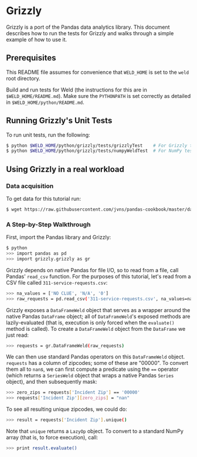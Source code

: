 # Grizzly

Grizzly is a port of the Pandas data analytics library. This document describes how to run the tests for Grizzly and walks through a simple example of how to use it.

## Prerequisites

This README file assumes for convenience that `WELD_HOME` is set to the `weld` root directory.

Build and run tests for Weld (the instructions for this are in `$WELD_HOME/README.md`).  Make sure the `PYTHONPATH` is set correctly as detailed in `$WELD_HOME/python/README.md`.


## Running Grizzly's Unit Tests

To run unit tests, run the following:

```bash
$ python $WELD_HOME/python/grizzly/tests/grizzlyTest    # For Grizzly tests
$ python $WELD_HOME/python/grizzly/tests/numpyWeldTest  # For NumPy tests
```

## Using Grizzly in a real workload

### Data acquisition

To get data for this tutorial run:

```bash
$ wget https://raw.githubusercontent.com/jvns/pandas-cookbook/master/data/311-service-requests.csv
```

### A Step-by-Step Walkthrough

First, import the Pandas library and Grizzly:

```bash
$ python
>>> import pandas as pd
>>> import grizzly.grizzly as gr
```

Grizzly depends on native Pandas for file I/O, so to read from a file, call Pandas' `read_csv` function. For the purposes of this tutorial, let's read from a CSV file called `311-service-requests.csv`:

```bash
>>> na_values = ['NO CLUE', 'N/A', '0']
>>> raw_requests = pd.read_csv('311-service-requests.csv', na_values=na_values, dtype={'Incident Zip': str})
```

Grizzly exposes a `DataFrameWeld` object that serves as a wrapper around the native Pandas `DataFrame` object; all of `DataFrameWeld`'s exposed methods are lazily-evaluated (that is, execution is only forced when the `evaluate()` method is called). To create a `DataFrameWeld` object from the `DataFrame` we just read:

```bash
>>> requests = gr.DataFrameWeld(raw_requests)
```

We can then use standard Pandas operators on this `DataFrameWeld` object. `requests` has a column of zipcodes; some of these are "00000". To convert them all to `nan`s, we can first compute a predicate using the `==` operator (which returns a `SeriesWeld` object that wraps a native Pandas `Series` object), and then subsequently mask:

```bash
>>> zero_zips = requests['Incident Zip'] == '00000'
>>> requests['Incident Zip'][zero_zips] = "nan"
```

To see all resulting unique zipcodes, we could do:

```bash
>>> result = requests['Incident Zip'].unique()
```

Note that `unique` returns a `LazyOp` object. To convert to a standard NumPy array (that is, to force execution), call:

```bash
>>> print result.evaluate()
```
